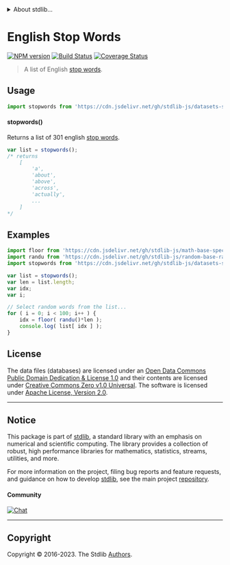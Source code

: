 <!--

@license Apache-2.0

Copyright (c) 2018 The Stdlib Authors.

Licensed under the Apache License, Version 2.0 (the "License");
you may not use this file except in compliance with the License.
You may obtain a copy of the License at

   http://www.apache.org/licenses/LICENSE-2.0

Unless required by applicable law or agreed to in writing, software
distributed under the License is distributed on an "AS IS" BASIS,
WITHOUT WARRANTIES OR CONDITIONS OF ANY KIND, either express or implied.
See the License for the specific language governing permissions and
limitations under the License.

-->


<details>
  <summary>
    About stdlib...
  </summary>
  <p>We believe in a future in which the web is a preferred environment for numerical computation. To help realize this future, we've built stdlib. stdlib is a standard library, with an emphasis on numerical and scientific computation, written in JavaScript (and C) for execution in browsers and in Node.js.</p>
  <p>The library is fully decomposable, being architected in such a way that you can swap out and mix and match APIs and functionality to cater to your exact preferences and use cases.</p>
  <p>When you use stdlib, you can be absolutely certain that you are using the most thorough, rigorous, well-written, studied, documented, tested, measured, and high-quality code out there.</p>
  <p>To join us in bringing numerical computing to the web, get started by checking us out on <a href="https://github.com/stdlib-js/stdlib">GitHub</a>, and please consider <a href="https://opencollective.com/stdlib">financially supporting stdlib</a>. We greatly appreciate your continued support!</p>
</details>

# English Stop Words

[![NPM version][npm-image]][npm-url] [![Build Status][test-image]][test-url] [![Coverage Status][coverage-image]][coverage-url] <!-- [![dependencies][dependencies-image]][dependencies-url] -->

> A list of English [stop words][stopwords].

<section class="intro">

</section>

<!-- /.intro -->



<section class="usage">

## Usage

```javascript
import stopwords from 'https://cdn.jsdelivr.net/gh/stdlib-js/datasets-stopwords-en@v0.1.1-deno/mod.js';
```

#### stopwords()

Returns a list of 301 english [stop words][stopwords].

```javascript
var list = stopwords();
/* returns
    [
        'a',
        'about',
        'above',
        'across',
        'actually',
        ...
    ]
*/
```

</section>

<!-- /.usage -->

<section class="examples">

## Examples

<!-- eslint no-undef: "error" -->

```javascript
import floor from 'https://cdn.jsdelivr.net/gh/stdlib-js/math-base-special-floor@deno/mod.js';
import randu from 'https://cdn.jsdelivr.net/gh/stdlib-js/random-base-randu@deno/mod.js';
import stopwords from 'https://cdn.jsdelivr.net/gh/stdlib-js/datasets-stopwords-en@v0.1.1-deno/mod.js';

var list = stopwords();
var len = list.length;
var idx;
var i;

// Select random words from the list...
for ( i = 0; i < 100; i++ ) {
    idx = floor( randu()*len );
    console.log( list[ idx ] );
}
```

</section>

<!-- /.examples -->



<!-- <license> -->

## License

The data files (databases) are licensed under an [Open Data Commons Public Domain Dedication & License 1.0][pddl-1.0] and their contents are licensed under [Creative Commons Zero v1.0 Universal][cc0]. The software is licensed under [Apache License, Version 2.0][apache-license].

<!-- </license> -->

<!-- Section for related `stdlib` packages. Do not manually edit this section, as it is automatically populated. -->

<section class="related">

</section>

<!-- /.related -->

<!-- Section for all links. Make sure to keep an empty line after the `section` element and another before the `/section` close. -->


<section class="main-repo" >

* * *

## Notice

This package is part of [stdlib][stdlib], a standard library with an emphasis on numerical and scientific computing. The library provides a collection of robust, high performance libraries for mathematics, statistics, streams, utilities, and more.

For more information on the project, filing bug reports and feature requests, and guidance on how to develop [stdlib][stdlib], see the main project [repository][stdlib].

#### Community

[![Chat][chat-image]][chat-url]

---

## Copyright

Copyright &copy; 2016-2023. The Stdlib [Authors][stdlib-authors].

</section>

<!-- /.stdlib -->

<!-- Section for all links. Make sure to keep an empty line after the `section` element and another before the `/section` close. -->

<section class="links">

[npm-image]: http://img.shields.io/npm/v/@stdlib/datasets-stopwords-en.svg
[npm-url]: https://npmjs.org/package/@stdlib/datasets-stopwords-en

[test-image]: https://github.com/stdlib-js/datasets-stopwords-en/actions/workflows/test.yml/badge.svg?branch=v0.1.1
[test-url]: https://github.com/stdlib-js/datasets-stopwords-en/actions/workflows/test.yml?query=branch:v0.1.1

[coverage-image]: https://img.shields.io/codecov/c/github/stdlib-js/datasets-stopwords-en/main.svg
[coverage-url]: https://codecov.io/github/stdlib-js/datasets-stopwords-en?branch=main

<!--

[dependencies-image]: https://img.shields.io/david/stdlib-js/datasets-stopwords-en.svg
[dependencies-url]: https://david-dm.org/stdlib-js/datasets-stopwords-en/main

-->

[chat-image]: https://img.shields.io/gitter/room/stdlib-js/stdlib.svg
[chat-url]: https://app.gitter.im/#/room/#stdlib-js_stdlib:gitter.im

[stdlib]: https://github.com/stdlib-js/stdlib

[stdlib-authors]: https://github.com/stdlib-js/stdlib/graphs/contributors

[cli-section]: https://github.com/stdlib-js/datasets-stopwords-en#cli
[cli-url]: https://github.com/stdlib-js/datasets-stopwords-en/tree/cli
[@stdlib/datasets-stopwords-en]: https://github.com/stdlib-js/datasets-stopwords-en/tree/main

[umd]: https://github.com/umdjs/umd
[es-module]: https://developer.mozilla.org/en-US/docs/Web/JavaScript/Guide/Modules

[deno-url]: https://github.com/stdlib-js/datasets-stopwords-en/tree/deno
[umd-url]: https://github.com/stdlib-js/datasets-stopwords-en/tree/umd
[esm-url]: https://github.com/stdlib-js/datasets-stopwords-en/tree/esm
[branches-url]: https://github.com/stdlib-js/datasets-stopwords-en/blob/main/branches.md

[pddl-1.0]: http://opendatacommons.org/licenses/pddl/1.0/

[cc0]: https://creativecommons.org/publicdomain/zero/1.0

[apache-license]: https://www.apache.org/licenses/LICENSE-2.0

[stopwords]: https://en.wikipedia.org/wiki/Stop_words

</section>

<!-- /.links -->
